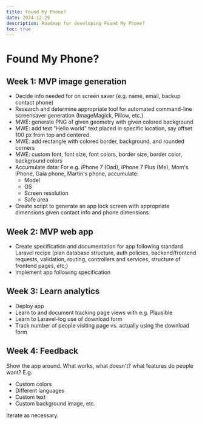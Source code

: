 ```yaml
---
title: Found My Phone?
date: 2024-12-29
description: Roadmap for developing Found My Phone?
toc: true
---
```


# Found My Phone?

## Week 1: MVP image generation

- Decide info needed for on screen saver (e.g. name, email, backup contact phone)
- Research and determine appropriate tool for automated command-line screensaver generation (ImageMagick, Pillow, etc.)
- MWE: generate PNG of given geometry with given colored background
- MWE: add text "Hello world" text placed in specific location, say offset 100 px from top and centered.
- MWE: add rectangle with colored border, background, and rounded corners
- MWE: custom font, font size, font colors, border size, border color, background colors
- Accumulate data:
   For e.g. iPhone 7 (Dad), iPhone 7 Plus (Me), Mom's iPhone, Gaia phone, Martin's phone, accumulate:
  - Model
  - OS
  - Screen resolution
  - Safe area
- Create script to generate an app lock screen with appropriate dimensions given contact info and phone dimensions.

## Week 2: MVP web app

- Create specification and documentation for app following standard Laravel recipe (plan database structure, auth policies, backend/frontend requests, validation, routing, controllers and services, structure of frontend pages, etc;)
- Implement app following specification

## Week 3: Learn analytics

- Deploy app
- Learn to and document tracking page views with e.g. Plausible
- Learn to Laravel-log use of download form
- Track number of people visiting page vs. actually using the download form

## Week 4: Feedback

Show the app around. What works, what doesn't? what features do people want? E.g.

- Custom colors
- Different languages
- Custom text
- Custom background image, etc.

Iterate as necessary.
